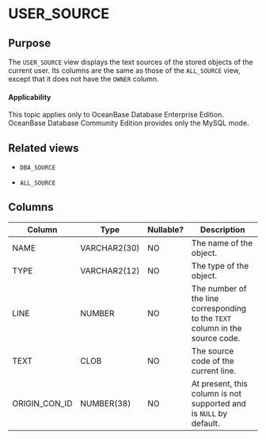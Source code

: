 USER_SOURCE
================================

Purpose
-----------

The `USER_SOURCE` view displays the text sources of the stored objects of the current user. Its columns are the same as those of the `ALL_SOURCE` view, except that it does not have the `OWNER` column.

  <main id="notice" >
    <h4>Applicability</h4>
    <p>This topic applies only to OceanBase Database Enterprise Edition. OceanBase Database Community Edition provides only the MySQL mode. </p>
  </main>

Related views
-------------

* `DBA_SOURCE`

* `ALL_SOURCE`

Columns
-------------

| **Column** | **Type** | **Nullable?** | **Description** |
|---------------|--------------|----------------|-------------------------|
| NAME | VARCHAR2(30) | NO | The name of the object. |
| TYPE | VARCHAR2(12) | NO | The type of the object. |
| LINE | NUMBER | NO | The number of the line corresponding to the `TEXT` column in the source code. |
| TEXT | CLOB | NO | The source code of the current line. |
| ORIGIN_CON_ID | NUMBER(38) | NO | At present, this column is not supported and is `NULL` by default. |
